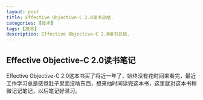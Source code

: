 ```yaml
---
layout: post
title: Effective Objective-C 2.0读书总结.
categories: [技术]
tags: [技术]
description: Effective Objective-C 2.0读书总结.
---
```


## Effective Objective-C 2.0读书笔记

Effective Objective-C 2.0这本书买了将近一年了，始终没有花时间来看完，最近工作学习总是感觉肚子里面没啥东西，想来抽时间读完这本书，这里就对这本书稍微记记笔记，以后笔记好温习。
